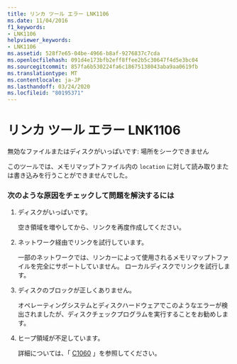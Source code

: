 ```yaml
---
title: リンカ ツール エラー LNK1106
ms.date: 11/04/2016
f1_keywords:
- LNK1106
helpviewer_keywords:
- LNK1106
ms.assetid: 528f7e65-04be-4966-b8af-9276837c7cda
ms.openlocfilehash: 091d4e173bfb2eff8ffee2b5c30647f4d5e3bc04
ms.sourcegitcommit: 857fa6b530224fa6c18675138043aba9aa0619fb
ms.translationtype: MT
ms.contentlocale: ja-JP
ms.lasthandoff: 03/24/2020
ms.locfileid: "80195371"
---
```

# <a name="linker-tools-error-lnk1106"></a>リンカ ツール エラー LNK1106

無効なファイルまたはディスクがいっぱいです: 場所をシークできません

このツールでは、メモリマップトファイル内の `location` に対して読み取りまたは書き込みを行うことができませんでした。

### <a name="to-fix-by-checking-the-following-possible-causes"></a>次のような原因をチェックして問題を解決するには

1. ディスクがいっぱいです。

   空き領域を増やしてから、リンクを再度作成してください。

1. ネットワーク経由でリンクを試行しています。

   一部のネットワークでは、リンカーによって使用されるメモリマップトファイルを完全にサポートしていません。 ローカルディスクでリンクを試行します。

1. ディスクのブロックが正しくありません。

   オペレーティングシステムとディスクハードウェアでこのようなエラーが検出されましたが、ディスクチェックプログラムを実行することをお勧めします。

1. ヒープ領域が不足しています。

   詳細については、「 [C1060](../../error-messages/compiler-errors-1/fatal-error-c1060.md) 」を参照してください。
